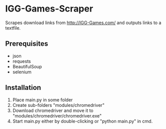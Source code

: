 # IGG-Games-Scraper
Scrapes download links from http://IGG-Games.com/ and outputs links to a textfile.

## Prerequisites
* json
* requests
* BeautifulSoup
* selenium

## Installation
1. Place main.py in some folder
2. Create sub-folders "modules/chromedriver"
3. Download chromedriver and move it to "modules/chromedriver/chromedriver.exe"
4. Start main.py either by double-clicking or "python main.py" in cmd.
